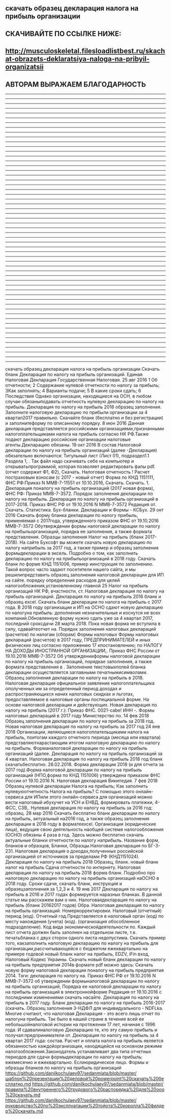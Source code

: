 скачать образец декларация налога на прибыль организации
--------------------------------------------------
СКАЧИВАЙТЕ ПО ССЫЛКЕ НИЖЕ:
--------------------------------------------------
http://musculoskeletal.filesloadlistbest.ru/skachat-obrazets-deklaratsiya-naloga-na-pribyil-organizatsii
--------------------------------------------------
АВТОРАМ ВЫРАЖАЕМ БЛАГОДАРНОСТЬ
--------------------------------------------------
--------------------------------------------------
--------------------------------------------------
--------------------------------------------------
--------------------------------------------------
--------------------------------------------------
--------------------------------------------------
--------------------------------------------------
--------------------------------------------------
--------------------------------------------------
--------------------------------------------------
--------------------------------------------------
--------------------------------------------------
--------------------------------------------------
--------------------------------------------------
--------------------------------------------------
--------------------------------------------------
--------------------------------------------------
--------------------------------------------------
--------------------------------------------------
--------------------------------------------------
--------------------------------------------------
--------------------------------------------------
--------------------------------------------------
--------------------------------------------------
--------------------------------------------------
--------------------------------------------------
--------------------------------------------------
--------------------------------------------------
--------------------------------------------------
--------------------------------------------------
--------------------------------------------------
--------------------------------------------------
--------------------------------------------------
--------------------------------------------------
--------------------------------------------------
--------------------------------------------------
--------------------------------------------------
--------------------------------------------------
--------------------------------------------------
--------------------------------------------------
--------------------------------------------------
--------------------------------------------------
--------------------------------------------------
--------------------------------------------------
--------------------------------------------------
--------------------------------------------------
--------------------------------------------------
--------------------------------------------------
--------------------------------------------------
--------------------------------------------------
--------------------------------------------------
--------------------------------------------------
--------------------------------------------------
--------------------------------------------------
--------------------------------------------------
--------------------------------------------------
--------------------------------------------------
скачать образец декларация налога на прибыль организации Скачать бланк Декларация по налогу на прибыль организаций. Единая Налоговая Декларация  Государственная Налоговая. 25 авг 2016  1 Об отчетности; 2 Содержание нулевой отчетности по налогу за прибыль; 3Как заполнять; 4 Варианты подачи; 5 В какие сроки сдать; 6 Последствия Однако организации, находящиеся на ОСН, в любом случае обязаныподавать отчетность  нулевую декларацию по налогу на прибыль. Декларация по налогу на прибыль 2016 образец заполнения. Заполните налоговую декларацию по прибыли организации за 4 квартал2017 правильно. Скачайте бланк (бесплатно и без регистрации) и заполнитеформу по описанному порядку. 8 июн 2016  Данная декларация представляется российскими организациями,признанными налогоплательщиками налога на прибыль согласно НК РФ.Также подают декларацию российские организации  налоговые агенты.Декларацию обязаны. 19 окт 2016  В состав Налоговой декларации по налогу на прибыль организаций (далее -Декларация) обязательно включаются: Титульный лист (Лист 01), подраздел1.1 Раздела 1, . Так файл надо скачивать себе на компьютер и открыватьпрограммой, которая позволяет редактировать фалы pdf. (отчет содержит Ф1, Ф2), Скачать. Налоговая отчетность ! Расчет постраховым взносам (с 2017 - новый отчет) Форма по КНД 1151111, ФНС РФ:Приказ N ММВ-7-11551 от 10.10.2016, Скачать. Скачать. 1. Декларация поналогу на прибыль организаций (2017 новая форма), ФНС РФ: Приказ ММВ-7-3572. Порядок заполнения декларации по налогу на прибыль. Декларация по налогу на прибыль организаций в 2017-2018. Приказ ФНС РФ от 19.10.2016 N ММВ-7-3572  Редакция от. Скачать. Статистика. Бух-бланки. Декларации и Формы  - КСБух. 29 окт 2016  Скачать форму бланка декларации по налогу прибыль, применяемая с 2017года, утвержденного приказом ФНС от 19.10.2016  ММВ-7-3572 Обутверждении формы налоговой декларации по налогу на прибыльорганизаций, порядка ее заполнения, а также формата представления. Образцы заполнения Налог на прибыль (бланк 2017-2018). На сайте Бухсофт вы можете скачать новую декларацию по налогу наприбыль за 2017 год, а также пример и образец заполнения формыдекларации в эксель.
Подробно о том, как заполнить декларацию по налогу на прибыльорганизаций в 2018 году. Скачать бланк по форме КНД 1151006, пример иинструкция по заполнению. Такой вопрос часто задают посетители нашего сайта, и мы решилипредставить образец заполнения налоговой декларации для ИП на сайте.  порядку определения расходов для целей налогообложения,установленному главной 25 Налог на прибыль организаций НК РФ, вчастности, ст. Налоговая декларация по налогу на прибыль организаций. Декларация по налогу на прибыль 2016 бланк и образец excel. Скачать бланк декларации по налога на прибыль с 2017 года. В 2018 году организации и ИП на ОСНО сдают новую декларацию по налогуна прибыль: дополнения незначительные и коснутся не всех компаний.Обновленную форму нужно сдать уже за 4 квартал 2017, последний сроксдачи  28 марта 2018. Пока новая форма не вступила в силу, сдавайтеотчет на. Порядок заполнения налоговых деклараций (расчетов) по налогам (сборам) Формы налоговых  Формы налоговых деклараций (расчетов) в 2017 году, ПРЕДПРИНИМАТЕЛЕЙ и иных физических лиц согласно приложению 17 кпостановлению; по НАЛОГУ НА ДОХОДЫ ИНОСТРАННОЙ ОРГАНИЗАЦИИ,. Приказ ФНС России от 19.10.2016  ММВ-7-3572 Об утвержденииформы налоговой декларации по налогу на прибыль организаций, порядкае заполнения, а также формата представления в . Заполнение текстовыхполей бланка декларации осуществляется заглавными печатнымисимволами. Образец заполнения декларации по налогу на прибыль в 2018. Налоговая декларация  официальное заявление налогоплательщика ополученных им за определенный период доходах и распространяющихся наних налоговых скидках и льготах, предоставляемое в налоговые органы поспециальной форме. На основе налоговой декларации и действующих. Новая декларация по налогу на прибыль (2017 г.): Приказ ФНС. 0021-cabe! ИНН -. Формы налоговых деклараций в 2017 году  Министерство по. 14 фев 2018  Образец заполнения декларации по налогу на прибыль за 2018 год. Новая налоговая декларация по налогу на прибыль за 2017 год
24 янв 2018  Организации, являющиеся налогоплательщиками налога на прибыль, поитогам каждого отчетного периода (месяца или квартала) представляютнарастающим итогом налоговую декларацию по налогу на прибыль. Форманалоговой декларации по налогу на прибыль организаций (далее. Декларация по налогу на прибыль организаций за 4 квартал. Налоговая декларация по налогу на прибыль 2018 год бланк скачатьбесплатно. 26.02.2018. Форма декларации 2018 (и для отчета за 2017 год).Форма налоговой декларации по налогу на прибыль организаций (НПО,форма по КНД 1151006) утверждена приказом ФНС России от 19.10.2016 N. Налоговая декларация  Википедия. 7 фев 2018  Образец нулевой декларации Налога на прибыль; Как заполнить нулевуюотчетность Налога на прибыль?  С помощью этого онлайн-сервиса для ИПили этого онлайн-сервиса для организаций можно вести налоговый ибухучет на УСН и ЕНВД, формировать платежки, 4-ФСС, СЗВ,. Нулевая декларация по налогу на прибыль за 2016 год: образец. 28 мар 2016  Скачать бесплатно бланк декларации по налогу на прибыль, актуальный на2016 год, а также образец заполнения декларации в 2016 году в форматеexcel.  Организации (юридические лица), ведущие свою деятельность наобщей системе налогообложения (ОСНО) обязаны 4 раза в год. Здесь можно бесплатно скачать актуальные бланки отчетности по налогу наприбыль.  Название форм, бланков и образцов, Бланки, Образцы.Налоговая декларация по  БГ-3-231. Налоговая декларация о доходах,полученных российской организацией от источников за пределами РФ (КНД1151024). Декларация по налогу на прибыль 2018  Образец, бланк. новый бланк налог на прибыль  Сдача отчетности по интернету. Налоговая декларация по налогу на прибыль 2018 форма бланк. Подробно про налоговую декларацию по налогу на прибыль организаций наОСНО в 2018 году. Сроки сдачи, скачать бланк, инструкция и образецзаполнения за 1,2,3 и 4. 19 янв 2017  Декларация по налогу на прибыль в 2016 и 2017 годах формируется наразных бланках. В данной статье мы расскажем вам о них. Налоговаядекларация по налогу на прибыль (бланк 20162017 годов) Обра. Налоговая декларация по налогу на прибыль организаций. Номеркорректировки. Налоговый (отчетный) период (код). Отчетный год.Представляется в налоговый орган (код) по месту нахождения (учета) (код). (организация  обособленное подразделение). Код вида экономическойдеятельности по. Каждый лист отчета должен быть заполнен на отдельном листе, т.е. печатьбланка с двух сторон одного листа недопустима.  Скачать пример того, какзаполнить налоговую декларацию по налогу на прибыль для организации,рассчитывающейся с бюджетом ежеквартально на примере годовой
новый бланк налог на прибыль, EDZV, iFin вход, Налоговый Кодекс Украины. Скачать новый бланк декларации по налогу на прибыль предприятия 2014в формате pdf можно здесь: Скачать новую форму налоговой декларации поналогу на прибыль предприятия 2014. Тэги: декларация по налогу на. Приказ ФНС РФ от 19.10.2016 N ММВ-7-3572 об утверждении формыналоговой декларации по налогу на прибыль организаций, Порядка ее налоговой декларации по налогу на прибыль организаций в электроннойформе  Редакция от 19.10.2016  с последними изменениями скачать насайте. Декларация по налогу на прибыль в 2017 году. Бланк декларации по налогу на прибыль 2016-2017 (скачать. Образец заполнения 3-НДФЛ для индивидуального  - NDFLka. Многие считают, что налоговая Декларация - это всего лишь отчет по налогуна прибыль. Так было в нашей стране в течение всей ее небольшойналоговой истории  на протяжении 17 лет, начиная с 1996 года. И сдавалиналоговую Декларацию те, кто эту самую прибыль и получал:предприниматели от. Декларация по налогу на прибыль за 4 квартал 2017 года: состав. Расчет и оплата налога на прибыль является обязанностью каждойорганизации, находящейся на основном режиме налогообложения.Законодатель устанавливает два типа отчетных периодов для сдачи формыдекларации по налогу на прибыль: ежемесячно и ежеквартально. Еслиюридическое лицо. Формы и образцы бланков по налогу на прибыль организаций
https://github.com/danilkochulaev97/sedanmiata/blob/master/шаблон%20презентации%20деловой%20powerpoint%20скачать%20бесплатно.md
https://github.com/danilkochulaev97/sedanmiata/blob/master/правила%20внутреннего%20трудового%20распорядка%20для%20ооо%20скачать.md
https://github.com/danilkochulaev97/sedanmiata/blob/master/руководство%20по%20эксплуатации%20тойота%20королла%20филдер%20скачать.md